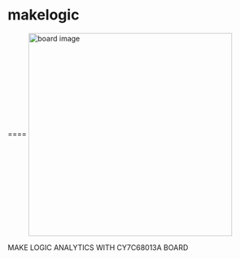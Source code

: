 # makelogic
====
<img alt="board image" src="https://raw.githubusercontent.com/HDPro/makelogic/master/images/image_1.jpg" width=400 align="center">

MAKE LOGIC ANALYTICS WITH CY7C68013A BOARD
